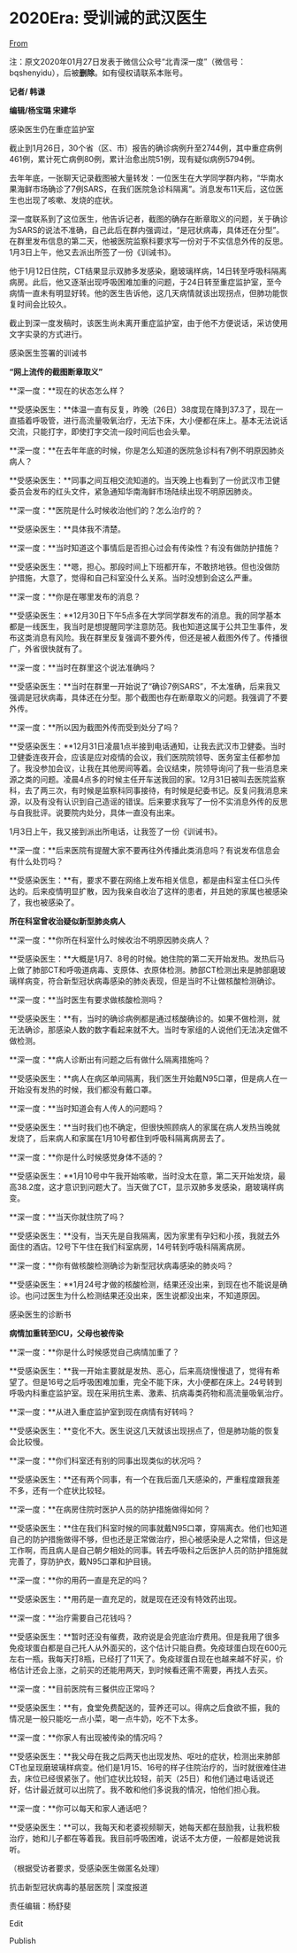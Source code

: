 # 2020Era: 受训诫的武汉医生

[From](https://d26g9c7mfuzstv.cloudfront.net/ipfs/QmY5JNWSaCPMfcC3SrLCeALfpnS2N93D8BG7n9nibaVwUp/)  

注：原文2020年01月27日发表于微信公众号“北青深一度”（微信号：bqshenyidu），后被**删除**。如有侵权请联系本账号。

**记者/ 韩谦**

**编辑/杨宝璐 宋建华**

感染医生仍在重症监护室

截止到1月26日，30个省（区、市）报告的确诊病例升至2744例，其中重症病例461例，累计死亡病例80例，累计治愈出院51例，现有疑似病例5794例。

去年年底，一张聊天记录截图被大量转发：一位医生在大学同学群内称，“华南水果海鲜市场确诊了7例SARS，在我们医院急诊科隔离”。消息发布11天后，这位医生也出现了咳嗽、发烧的症状。

深一度联系到了这位医生，他告诉记者，截图的确存在断章取义的问题，关于确诊为SARS的说法不准确，自己此后在群内强调过，“是冠状病毒，具体还在分型”。在群里发布信息的第二天，他被医院监察科要求写一份对于不实信息外传的反思。1月3日上午，他又去派出所签了一份《训诫书》。

他于1月12日住院，CT结果显示双肺多发感染，磨玻璃样病，14日转至呼吸科隔离病房。此后，他又逐渐出现呼吸困难加重的问题，于24日转至重症监护室，至今病情一直未有明显好转。他的医生告诉他，这几天病情就该出现拐点，但肺功能恢复时间会比较久。

截止到深一度发稿时，该医生尚未离开重症监护室，由于他不方便说话，采访使用文字实录的方式进行。

感染医生签署的训诫书

**“网上流传的截图断章取义”**

**深一度：**现在的状态怎么样？

**受感染医生：**体温一直有反复，昨晚（26日）38度现在降到37.3了，现在一直插着呼吸管，进行高流量吸氧治疗，无法下床，大小便都在床上。基本无法说话交流，只能打字，即使打字交流一段时间后也会头晕。

**深一度：**在去年年底的时候，你是怎么知道的医院急诊科有7例不明原因肺炎病人？

**受感染医生：**同事之间互相交流知道的。当天晚上也看到了一份武汉市卫健委员会发布的红头文件，紧急通知华南海鲜市场陆续出现不明原因肺炎。

**深一度：**医院是什么时候收治他们的？怎么治疗的？

**受感染医生：**具体我不清楚。

**深一度：**当时知道这个事情后是否担心过会有传染性？有没有做防护措施？

**受感染医生：**嗯，担心。那段时间上下班都开车，不敢挤地铁。但也没做防护措施，大意了，觉得和自己科室没什么关系。当时没想到会这么严重。

**深一度：**你是在哪里发布的消息？

**受感染医生：**12月30日下午5点多在大学同学群发布的消息。我的同学基本都是一线医生，我当时是想提醒同学注意防范。我也知道这属于公共卫生事件，发布这类消息有风险。我在群里反复强调不要外传，但还是被人截图外传了。传播很广，外省很快就有了。

**深一度：**当时在群里这个说法准确吗？

**受感染医生：**当时在群里一开始说了“确诊7例SARS”，不太准确，后来我又强调是冠状病毒，具体还在分型。那个截图也存在断章取义的问题。我强调了不要外传。

**深一度：**所以因为截图外传而受到处分了吗？

**受感染医生：**12月31日凌晨1点半接到电话通知，让我去武汉市卫健委。当时卫健委连夜开会，应该是应对疫情的会议，我们医院院领导、医务室主任都参加了。我没参加会议，让我在其他房间等着。会议结束，院领导询问了我一些消息来源之类的问题。凌晨4点多的时候主任开车送我回的家。12月31日被叫去医院监察科，去了两三次，有时候是监察科同事接待，有时候是纪委书记。反复问我消息来源，以及有没有认识到自己造谣的错误。后来要求我写了一份不实消息外传的反思与自我批评。说要院内处分，具体一直没有出来。

1月3日上午，我又接到派出所电话，让我签了一份《训诫书》。

**深一度：**后来医院有提醒大家不要再往外传播此类消息吗？有说发布信息会有什么处罚吗？

**受感染医生：**有，要求不要在网络上发布相关信息，都是由科室主任口头传达的。后来疫情明显扩散，因为我亲自收治了这样的患者，并且她的家属也被感染了，我也被感染了。

**所在科室曾收治疑似新型肺炎病人**

**深一度：**你所在科室什么时候收治不明原因肺炎病人？

**受感染医生：**大概是1月7、8号的时候。她住院的第二天开始发热。发热后马上做了肺部CT和呼吸道病毒、支原体、衣原体检测。肺部CT检测出来是肺部磨玻璃样病变，符合新型冠状病毒感染的肺炎表现，但是当时不让做核酸检测确诊。

**深一度：**当时医生有要求做核酸检测吗？

**受感染医生：**有，当时的确诊病例都是通过核酸确诊的。如果不做检测，就无法确诊，那感染人数的数字看起来就不大。当时专家组的人说他们无法决定做不做检测。

**深一度：**病人诊断出有问题之后有做什么隔离措施吗？

**受感染医生：**病人在病区单间隔离，我们医生开始戴N95口罩，但是病人在一开始没有发热的时候，我们都没有戴口罩。

**深一度：**当时知道会有人传人的问题吗？

**受感染医生：**当时我们也不确定，但很快照顾病人的家属在病人发热当晚就发烧了，后来病人和家属在1月10号都住到呼吸科隔离病房去了。

**深一度：**你是什么时候感觉身体不适的？

**受感染医生：**1月10号中午我开始咳嗽，当时没太在意，第二天开始发烧，最高38.2度，这才意识到问题大了。当天做了CT，显示双肺多发感染，磨玻璃样病变。

**深一度：**当天你就住院了吗？

**受感染医生：**没有，当天先是自我隔离，因为家里有孕妇和小孩，我就去外面住的酒店。12号下午住在我们科室病房，14号转到呼吸科隔离病房。

**深一度：**你有做核酸检测确诊为新型冠状病毒感染的肺炎吗？

**受感染医生：**1月24号才做的核酸检测，结果还没出来，到现在也不能说是确诊。也问过医生为什么检测结果还没出来，医生说都没出来，不知道原因。

感染医生的诊断书

**病情加重转至ICU，父母也被传染**

**深一度：**你是什么时候感觉自己病情加重了？

**受感染医生：**我一开始主要就是发热、恶心，后来高烧慢慢退了，觉得有希望了。但是16号之后呼吸困难加重，完全不能下床，大小便都在床上。24号转到呼吸内科重症监护室。现在采用抗生素、激素、抗病毒类药物和高流量吸氧治疗。

**深一度：**从进入重症监护室到现在病情有好转吗？

**受感染医生：**变化不大。医生说这几天就该出现拐点了，但是肺功能的恢复会比较慢。

**深一度：**你们科室还有别的同事出现类似的状况吗？

**受感染医生：**还有两个同事，有一个在我后面几天感染的，严重程度跟我差不多，还有一个症状比较轻。

**深一度：**在病房住院时医护人员的防护措施做得如何？

**受感染医生：**住在我们科室时候的同事就戴N95口罩，穿隔离衣。他们也知道自己的防护措施做得不够，但也还是正常做治疗，担心被感染是人之常情，但这是工作啊，而且病人是自己朝夕相处的同事。转去呼吸科之后医护人员的防护措施就完善了，穿防护衣，戴N95口罩和护目镜。

**深一度：**你的用药一直是充足的吗？

**受感染医生：**用药是一直充足的，就是现在还没有特效药出现。

**深一度：**治疗需要自己花钱吗？

**受感染医生：**暂时还没有催费，政府说是会兜底治疗费用。但是我用了很多免疫球蛋白都是自己托人从外面买的，这个估计只能自费。免疫球蛋白现在600元左右一瓶，我每天打8瓶，已经打了11天了。免疫球蛋白现在也越来越不好买，价格估计还会上涨，之前买的还能用两天，到时候看还需不需要，再找人去买。

**深一度：**目前医院有三餐供应正常吗？

**受感染医生：**有，食堂免费配送的，营养还可以。得病之后食欲不振，我的情况是一般只能吃一点小菜，喝一点牛奶，吃不下太多。

**深一度：**你家人有出现被传染的情况吗？

**受感染医生：**我父母在我之后两天也出现发热、呕吐的症状，检测出来肺部CT也呈现磨玻璃样病变。他们是1月15、16号的样子住院治疗的，当时就很难住进去，床位已经很紧张了。他们症状比较轻，前天（25日）和他们通过电话说还好，估计最近就可以出院了。我不敢和他们多说我的情况，怕他们担心我。

**深一度：**你可以每天和家人通话吧？

**受感染医生：**可以，我每天和老婆视频聊天，她每天都在鼓励我，让我积极治疗，她和儿子都在等着我。我目前呼吸困难，说话不太方便，一般都是她说我听。

（根据受访者要求，受感染医生做匿名处理）

抗击新型冠状病毒的基层医院 | 深度报道

责任编辑：杨舒斐

Edit

Publish

